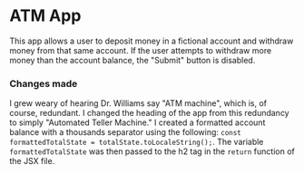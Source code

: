 # ATM App
This app allows a user to deposit money in a fictional account and withdraw money from that same account. If the user attempts to withdraw more money than the account balance, the "Submit" button is disabled. 

### Changes made
I grew weary of hearing Dr. Williams say "ATM machine", which is, of course, redundant. I changed the heading of the app from this redundancy to simply "Automated Teller Machine." I created a formatted account balance with a thousands separator using the following: `const formattedTotalState = totalState.toLocaleString();`. The variable `formattedTotalState` was then passed to the h2 tag in the `return` function of the JSX file. 
